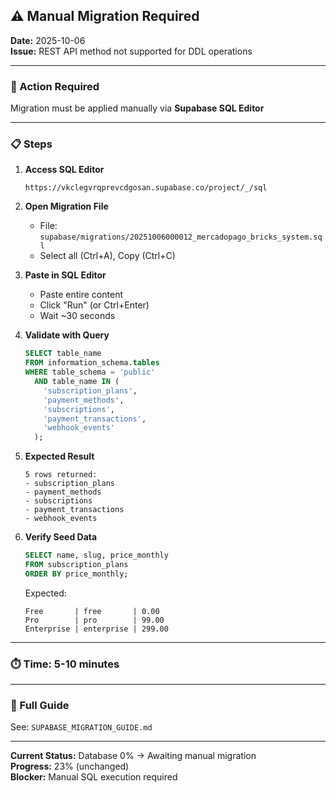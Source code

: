 ## ⚠️ Manual Migration Required

**Date:** 2025-10-06  
**Issue:** REST API method not supported for DDL operations

---

### 🎯 Action Required

Migration must be applied manually via **Supabase SQL Editor**

---

### 📋 Steps

1. **Access SQL Editor**
   ```
   https://vkclegvrqprevcdgosan.supabase.co/project/_/sql
   ```

2. **Open Migration File**
   - File: `supabase/migrations/20251006000012_mercadopago_bricks_system.sql`
   - Select all (Ctrl+A), Copy (Ctrl+C)

3. **Paste in SQL Editor**
   - Paste entire content
   - Click "Run" (or Ctrl+Enter)
   - Wait ~30 seconds

4. **Validate with Query**
   ```sql
   SELECT table_name 
   FROM information_schema.tables 
   WHERE table_schema = 'public' 
     AND table_name IN (
       'subscription_plans',
       'payment_methods',
       'subscriptions',
       'payment_transactions',
       'webhook_events'
     );
   ```

5. **Expected Result**
   ```
   5 rows returned:
   - subscription_plans
   - payment_methods
   - subscriptions
   - payment_transactions
   - webhook_events
   ```

6. **Verify Seed Data**
   ```sql
   SELECT name, slug, price_monthly 
   FROM subscription_plans 
   ORDER BY price_monthly;
   ```
   
   Expected:
   ```
   Free       | free       | 0.00
   Pro        | pro        | 99.00
   Enterprise | enterprise | 299.00
   ```

---

### ⏱️ Time: 5-10 minutes

---

### 📖 Full Guide

See: `SUPABASE_MIGRATION_GUIDE.md`

---

**Current Status:** Database 0% → Awaiting manual migration  
**Progress:** 23% (unchanged)  
**Blocker:** Manual SQL execution required
